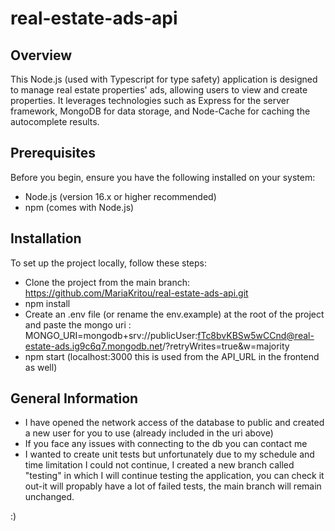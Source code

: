 # real-estate-ads-api

## Overview

This Node.js (used with Typescript for type safety) application is designed to manage real estate properties' ads, allowing users to view and create properties. It leverages technologies such as Express for the server framework, MongoDB for data storage, and Node-Cache for caching the autocomplete results.

## Prerequisites

Before you begin, ensure you have the following installed on your system:
- Node.js (version 16.x or higher recommended)
- npm (comes with Node.js)
  
## Installation

To set up the project locally, follow these steps:

- Clone the project from the main branch: https://github.com/MariaKritou/real-estate-ads-api.git
- npm install
- Create an .env file (or rename the env.example) at the root of the project and paste the mongo uri : MONGO_URI=mongodb+srv://publicUser:fTc8bvKBSw5wCCnd@real-estate-ads.ig9c6q7.mongodb.net/?retryWrites=true&w=majority
- npm start (localhost:3000 this is used from the API_URL in the frontend as well)

## General Information

- I have opened the network access of the database to public and created a new user for you to use (already included in the uri above)
- If you face any issues with connecting to the db you can contact me 
- I wanted to create unit tests but unfortunately due to my schedule and time limitation I could not continue, I created a new branch called "testing" in which I will continue testing the application, you can check it out-it will propably have a lot of failed tests, the main branch will remain unchanged.

:)
